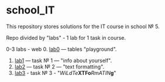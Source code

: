 # school_IT
This repository stores solutions for the IT course in school № 5.

Repo divided by "labs" - 1 lab for 1 task in course.

0-3 labs - web
0. [lab0](lab0) — tables "playground".
1. [lab1](lab1) — task № 1 — "info about yourself".
2. [lab2](lab2) — task № 2 — "text formatting".
3. [lab3](lab3) - task № 3 - "*WiLdTe***XTFo***RmAT**I**N***g**"
